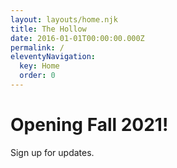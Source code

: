 ```yaml
---
layout: layouts/home.njk
title: The Hollow
date: 2016-01-01T00:00:00.000Z
permalink: /
eleventyNavigation:
  key: Home
  order: 0
---
```

# Opening Fall 2021!

<p class="home-text">Sign up for updates.</p>